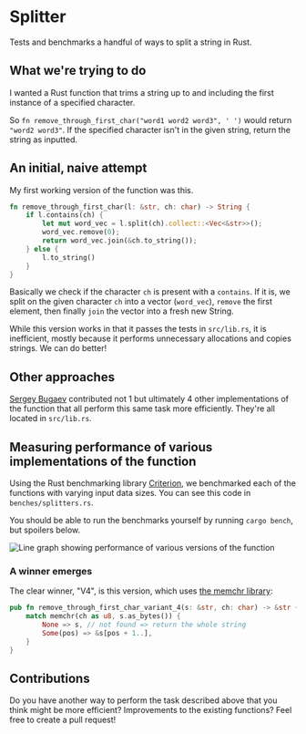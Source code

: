 # Splitter

Tests and benchmarks a handful of ways to split a string in Rust.

## What we're trying to do 

I wanted a Rust function that trims a string up to and including the first instance of a specified character.

So `fn remove_through_first_char("word1 word2 word3", ' ')` would return `"word2 word3"`. If the specified character isn't in the given string, return the string as inputted.

## An initial, naive attempt

My first working version of the function was this.

```rust
fn remove_through_first_char(l: &str, ch: char) -> String {
    if l.contains(ch) {
        let mut word_vec = l.split(ch).collect::<Vec<&str>>();
        word_vec.remove(0);
        return word_vec.join(&ch.to_string());
    } else {
        l.to_string()
    }
}
```

Basically we check if the character `ch` is present with a `contains`. If it is, we split on the given character `ch` into a vector (`word_vec`), `remove` the first element, then finally `join` the vector into a fresh new String.

While this version works in that it passes the tests in `src/lib.rs`, it is inefficient, mostly because it performs unnecessary allocations and copies strings. We can do better!

## Other approaches

[Sergey Bugaev](https://github.com/bugaevc) contributed not 1 but ultimately 4 other implementations of the function that all perform this same task more efficiently. They're all located in `src/lib.rs`. 

## Measuring performance of various implementations of the function

Using the Rust benchmarking library [Criterion](https://docs.rs/criterion/0.3.4/criterion/), we benchmarked each of the functions with varying input data sizes. You can see this code in `benches/splitters.rs`.

You should be able to run the benchmarks yourself by running `cargo bench`, but spoilers below.

![Line graph showing performance of various versions of the function](https://user-images.githubusercontent.com/10091584/114528394-a6d20d80-9c51-11eb-8e54-b21c3e2f9cba.png)

### A winner emerges

The clear winner, "V4", is this version, which uses [the memchr library](https://docs.rs/memchr/2.3.4/memchr/):

```rust
pub fn remove_through_first_char_variant_4(s: &str, ch: char) -> &str {
    match memchr(ch as u8, s.as_bytes()) {
        None => s, // not found => return the whole string
        Some(pos) => &s[pos + 1..],
    }
}
```

## Contributions

Do you have another way to perform the task described above that you think might be more efficient? Improvements to the existing functions? Feel free to create a pull request!
